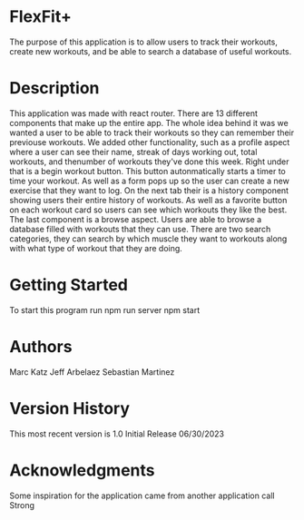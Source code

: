 # FlexFit+
The purpose of this application is to allow users to track their workouts, create new workouts, and be able to search a database of useful workouts.

# Description
This application was made with react router. There are 13 different components that make up the entire app. The whole idea behind it was we wanted a user to be able to track their workouts so they can remember their previouse workouts. We added other functionality, such as a profile aspect where a user can see their name, streak of days working out, total workouts, and thenumber of workouts they've done this week. Right under that is a begin workout button. This button autonmatically starts a timer to time your workout. As well as a form pops up so the user can create a new exercise that they want to log. On the next tab their is a history component showing users their entire history of workouts. As well as a favorite button on each workout card so users can see which workouts they like the best. The last component is a browse aspect. Users are able to browse a database filled with workouts that they can use. There are two search categories, they can search by which muscle they want to workouts along with what type of workout that they are doing.

# Getting Started
To start this program run
npm run server 
npm start

# Authors
Marc Katz
Jeff Arbelaez
Sebastian Martinez

# Version History
This most recent version is 1.0
Initial Release
06/30/2023

# Acknowledgments
Some inspiration for the application came from another application call Strong
